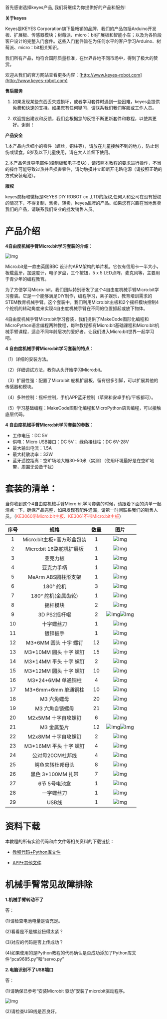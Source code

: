 

首先感谢选择keyes产品, 我们将继续为你提供好的产品和服务!

**关于keyes**  

Keyes是KEYES Corporation旗下最畅销的品牌，我们的产品包括Arduino开发板、扩展板、传感器模块；树莓派、micro：bit扩展板和智能小车；以及为各阶段客户设计的完整入门套件。这些入门套件旨在为任何水平的客户学习Arduino、树莓派、micro：bit相关知识。

我们所有产品，均符合国际质量标准，在世界各地不同市场中，得到了极大的赞赏。 

欢迎从我们的官方网站查看更多内容：[http://www.keyes-robot.com](http://www.keyes-robot.com)

**售后服务**  
   
1. 如果发现某些东西丢失或损坏，或者学习套件时遇到一些困难，keyes会提供免费和快速的支持。如果您有任何疑问，请联系我们我们客服或工作人员。

2. 欢迎提出建议和反馈，我们会根据您的反馈不断更新套件和教程，以使其更好。谢谢！

**产品安全** 

1.本产品内含细小的零件（螺丝，铜柱等），请放在儿童接触不到的地方，防止划伤或误食。8岁及以下儿童使用，请在大人监督下使用。

2.本产品包含导电部件(控制板和电子模块），请按照本教程的要求进行操作，不当的操作可能导致过热并且损害零件，请勿触摸并立即断开电路电源（请按照正确的方式安装电池）。

**版权**    

keyes商标和徽标是KEYES DIY ROBOT co.,LTD的版权,任何人和公司在没有授权的情况下，不得复制，售卖，转卖，keyes品牌的产品。如果您有兴趣在当地售卖我们的产品，请联系我们专业的批发销售人员。

# 产品介绍

**4自由度机械手臂Micro:bit学习套装的介绍：**

![Img](./media/img-20230508164140.jpg)

Micro:bit是一款由英国BBC 设计的ARM架构的单片机。它仅有信用卡一半大小，板载蓝牙，加速度计，电子罗盘，三个按钮，5 x 5 LED点阵，麦克风等，主要用于青少年的编程教育。

为了方便学习Micro: bit，我们团队特别研发了这个4自由度机械手臂Micro:bit学习套装。它是一个能够满足DIY制作，编程学习，亲子娱乐，教育培训需求的STEM教育机械手臂。这个套装中，我们利用Micro:bit主板和2个摇杆模块控制4个舵机的转动角度来实现4自由度机械手臂在不同的位置抓起或放下物体。

4自由度机械手臂Micro:bit学习套装，我们提供了MakeCode图形化编程和MicroPython语言编程两种教程，每种教程都有Micro:bit基础课程和Micro:bit机械手臂课程，适合不同年龄层次的爱好者。让我们进入Micro:bit世界一起学习吧。

**4 自由度机械手臂Micro:bit学习套装的特点：**

（1）详细的安装方法。

（2）详细调试方法，教你从头开始学习Micro:bit。

（3）扩展性强：配置了Micro:bit 舵机扩展板，留有很多引脚，可以扩展其他的传感器和模块。

（4）多种控制：摇杆控制，手机APP蓝牙控制（苹果和安卓手机/平板都可）。

（5）学习基础编程：MakeCode图形化编程和MicroPython语言编程，可以接触底层代码。


**4 自由度机械手臂Micro:bit学习套装的参数：**

- 工作电压：DC 5V
- 供电：Micro USB接口：DC 5V； 绿色接线柱：DC 6V-28V
- 最大输出电流：1.5A
- 最大耗散功率：32W
- 蓝牙遥控距离：空旷场地大概30-50米（实测）（使用环境最好是在空旷地带，周围无设备干扰）

# 套装的清单： 

当你收到这个4自由度机械手臂Micro:bit学习套装的时候，请跟着下面的清单一起清点一下，确保产品完整，如果发现有配件遗漏，请第一时间联系我们的销售人员。（<span style="color: rgb(255, 76, 65);">KE3060带Micro:bit主板、KE3061不带Micro:bit主板</span>）

|序号|规格|数量|图片|
| :--: | :--: | :--: | :--: |
| 1 |Micro:bit主板+官方彩盒包装|1| ![Img](./media/img-20230323163529.png)|
| 2 |Micro:bit 16路舵机扩展板|1|![Img](./media/img-20230404120244.png)|
| 3 |亚克力板|1|![Img](./media/img-20230323164043.png)|
| 4 |亚克力手柄|1|![Img](./media/img-20230407082636.png)|
| 5 |MeArm ABS圆柱形支架|1|![Img](./media/img-20230323164057.png)|
| 6 |180° 舵机| 3 |![Img](./media/img-20230323164211.png)|
| 7 |180° 舵机(金属齿轮)|1|![Img](./media/img-20230323164255.png)|
| 8 |摇杆模块|2|![Img](./media/img-20230404120628.png)|
| 9 |3D PS2摇杆帽|2|![Img](./media/img-20230323164423.png)![Img](./media/img-20230323164428.png)|
| 10 |十字螺丝刀|1|![Img](./media/img-20230407103522.png)|
| 11 |镀锌扳手|1|![Img](./media/img-20230323164637.png)|
| 12 |M3*6MM 圆头 十字 螺钉|12|![Img](./media/img-20230323165117.png)|
| 13 |M3*10MM 圆头 十字 螺钉|15|![Img](./media/img-20230323165156.png)|
| 14 |M3*14MM 平头 十字 螺钉|2| ![Img](./media/img-20230323164859.png) |
| 15 |M3*12MM 圆头 十字 螺钉|10|![Img](./media/img-20230323165230.png)|
| 16 |M3*24+6MM 单通铜柱|4|![Img](./media/img-20230323165328.png)|
| 17 |M3*6mm+6mm 单通铜柱|10|![Img](./media/img-20230323165424.png)|
| 18 |M3 六角螺母|20|![Img](./media/img-20230323165509.png)|
| 19 |M3 六角自锁螺母|21|![Img](./media/img-20230323165555.png)|
| 20 |M2x5MM 十字自攻螺钉| 6 |![Img](./media/img-20230323165615.png)|
| 21 | M3 金属垫片 | 12 |![Img](./media/img-20230323165809.png)![Img](./media/img-20230406160751.png)|
| 22 | M2x8MM 十字自攻螺钉 | 2 |![Img](./media/img-20230323165921.png)|
| 23 |M3*16MM 平头 十字 螺钉|4|![Img](./media/img-20230323170000.png)|
| 24 |公对母20CM杜邦线| 4 |![Img](./media/img-20230323170018.png)|
| 25 |鳄鱼夹转杜邦母头|8|![Img](./media/img-20230323170053.png)|
| 26 |黑色 3*100MM 扎带|7|![Img](./media/img-20230323170143.png)|
| 27 |6节 5号电池盒|1|![Img](./media/img-20230323170202.png)|
| 28 |一字螺丝刀|1|![Img](./media/img-20230323170223.png)|
| 29 |USB线|1|![Img](./media/img-20230323170244.png)|


# 资料下载

本教程的所有实验代码和库文件等相关资料的下载链接：

- [教程代码+Python库文件](教程代码+Python库文件.zip)

- [APP+其他文件](APP+其他文件.zip)

# 机械手臂常见故障排除

**1.机械手臂转动不了**                                                

答：

(1)请检查电池电量是否充足。

(2)看看是不是螺丝扭得太紧？

(3)对应的代码是否上传成功？

(4)如果使用的是Python教程的代码确认是否成功添加了Python库文件“pca9685\.py”和“servo\.py”

**2.电脑识别不了USB端口**

答：

(1)请确保已参考“安装Microbit 驱动”安装了microbit驱动程序。

![Img](./media/img-20250219130249.png)

(2)请检查USB线是否良好。









